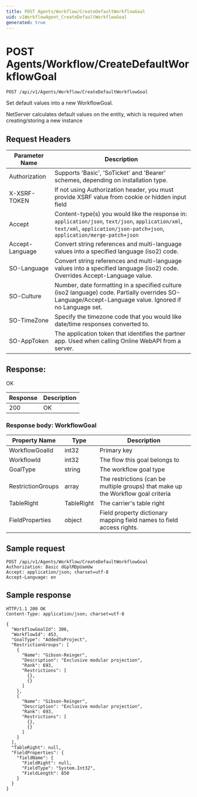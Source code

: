 ```yaml
---
title: POST Agents/Workflow/CreateDefaultWorkflowGoal
uid: v1WorkflowAgent_CreateDefaultWorkflowGoal
generated: true
---
```


# POST Agents/Workflow/CreateDefaultWorkflowGoal

```http
POST /api/v1/Agents/Workflow/CreateDefaultWorkflowGoal
```

Set default values into a new WorkflowGoal.


NetServer calculates default values on the entity, which is required when creating/storing a new instance







## Request Headers

| Parameter Name | Description |
|----------------|-------------|
| Authorization  | Supports 'Basic', 'SoTicket' and 'Bearer' schemes, depending on installation type. |
| X-XSRF-TOKEN   | If not using Authorization header, you must provide XSRF value from cookie or hidden input field |
| Accept         | Content-type(s) you would like the response in: `application/json`, `text/json`, `application/xml`, `text/xml`, `application/json-patch+json`, `application/merge-patch+json` |
| Accept-Language | Convert string references and multi-language values into a specified language (iso2) code. |
| SO-Language | Convert string references and multi-language values into a specified language (iso2) code. Overrides Accept-Language value. |
| SO-Culture | Number, date formatting in a specified culture (iso2 language) code. Partially overrides SO-Language/Accept-Language value. Ignored if no Language set. |
| SO-TimeZone | Specify the timezone code that you would like date/time responses converted to. |
| SO-AppToken | The application token that identifies the partner app. Used when calling Online WebAPI from a server. |


## Response:

OK

| Response | Description |
|----------------|-------------|
| 200 | OK |

### Response body: WorkflowGoal

| Property Name | Type |  Description |
|----------------|------|--------------|
| WorkflowGoalId | int32 | Primary key |
| WorkflowId | int32 | The flow this goal belongs to |
| GoalType | string | The workflow goal type |
| RestrictionGroups | array | The restrictions (can be multiple groups) that make up the Workflow goal criteria |
| TableRight | TableRight | The carrier's table right |
| FieldProperties | object | Field property dictionary mapping field names to field access rights. |

## Sample request

```http!
POST /api/v1/Agents/Workflow/CreateDefaultWorkflowGoal
Authorization: Basic dGplMDpUamUw
Accept: application/json; charset=utf-8
Accept-Language: en
```

## Sample response

```http_
HTTP/1.1 200 OK
Content-Type: application/json; charset=utf-8

{
  "WorkflowGoalId": 306,
  "WorkflowId": 453,
  "GoalType": "AddedToProject",
  "RestrictionGroups": [
    {
      "Name": "Gibson-Reinger",
      "Description": "Exclusive modular projection",
      "Rank": 693,
      "Restrictions": [
        {},
        {}
      ]
    },
    {
      "Name": "Gibson-Reinger",
      "Description": "Exclusive modular projection",
      "Rank": 693,
      "Restrictions": [
        {},
        {}
      ]
    }
  ],
  "TableRight": null,
  "FieldProperties": {
    "fieldName": {
      "FieldRight": null,
      "FieldType": "System.Int32",
      "FieldLength": 850
    }
  }
}
```